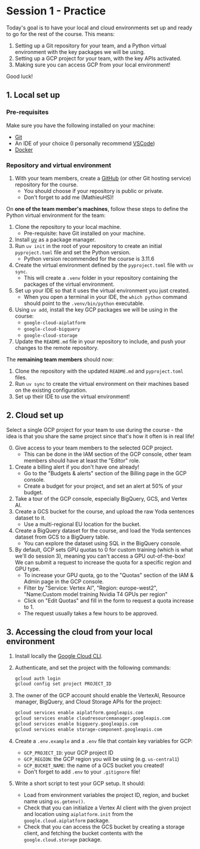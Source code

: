 # Session 1 - Practice

Today's goal is to have your local and cloud environments set up and ready to go for the rest of the course. This means:
1. Setting up a Git repository for your team, and a Python virtual environment with the key packages we will be using.
2. Setting up a GCP project for your team, with the key APIs activated.
3. Making sure you can access GCP from your local environment!

Good luck!

## 1. Local set up

### Pre-requisites
Make sure you have the following installed on your machine:
- [Git](https://github.com/git-guides/install-git)
- An IDE of your choice (I personally recommend [VSCode](https://code.visualstudio.com/))
- [Docker](https://docs.docker.com/desktop/)

### Repository and virtual environment
1. With your team members, create a [GitHub]() (or other Git hosting service) repository for the course.
    - You should choose if your repository is public or private.
    - Don't forget to add me (MathieuHS)!

On **one of the team member's machines**, follow these steps to define the Python virtual environment for the team:
1. Clone the repository to your local machine.
    - Pre-requisite: have Git installed on your machine.
2. Install [uv](https://docs.astral.sh/uv/getting-started/installation/#__tabbed_1_1) as a package manager.
3. Run `uv init` in the root of your repository to create an initial `pyproject.toml` file and set the Python version.
    - Python version recommended for the course is 3.11.6
4. Create the virtual environment defined by the `pyproject.toml` file with `uv sync`.
    - This will create a `.venv` folder in your repository containing the packages of the virtual environment.
5. Set up your IDE so that it uses the virtual environment you just created.
    - When you open a terminal in your IDE, the `which python` command should point to the `.venv/bin/python` executable.
6. Using `uv add`, install the key GCP packages we will be using in the course:
    - `google-cloud-aiplatform`
    - `google-cloud-bigquery`
    - `google-cloud-storage`
7. Update the `README.md` file in your repository to include, and push your changes to the remote repository.

The **remaining team members** should now:
1. Clone the repository with the updated `README.md` and `pyproject.toml` files.
2. Run `uv sync` to create the virtual environment on their machines based on the existing configuration.
3. Set up their IDE to use the virtual environment!


## 2. Cloud set up

Select a single GCP project for your team to use during the course - the idea is that you share the same project since that's how it often is in real life!

0. Give access to your team members to the selected GCP project.
    - This can be done in the IAM section of the GCP console, other team members should have at least the "Editor" role.
1. Create a billing alert if you don't have one already!
    - Go to the "Budgets & alerts" section of the Billing page in the GCP console.
    - Create a budget for your project, and set an alert at 50% of your budget.
2. Take a tour of the GCP console, especially BigQuery, GCS, and Vertex AI.
3. Create a GCS bucket for the course, and upload the raw Yoda sentences dataset to it.
    - Use a multi-regional EU location for the bucket.
4. Create a BigQuery dataset for the course, and load the Yoda sentences dataset from GCS to a BigQuery table.
    - You can explore the dataset using SQL in the BigQuery console.
5. By default, GCP sets GPU quotas to 0 for custom training (which is what we'll do session 3), meaning you can't access a GPU out-of-the-box! We can submit a request to increase the quota for a specific region and GPU type.
    - To increase your GPU quota, go to the "Quotas" section of the IAM & Admin page in the GCP console.
    - Filter by "Service: Vertex AI", "Region: europe-west2", "Name:Custom model training Nvidia T4 GPUs per region"
    - Click on "Edit Quotas" and fill in the form to request a quota increase to 1.
    - The request usually takes a few hours to be approved.

## 3. Accessing the cloud from your local environment

1. Install locally the [Google Cloud CLI](https://cloud.google.com/sdk/docs/install).
2. Authenticate, and set the project with the following commands:
    ```bash
    gcloud auth login
    gcloud config set project PROJECT_ID
    ```
3. The owner of the GCP account should enable the VertexAI, Resource manager, BigQuery, and Cloud Storage APIs for the project:
    ```bash
    gcloud services enable aiplatform.googleapis.com
    gcloud services enable cloudresourcemanager.googleapis.com
    gcloud services enable bigquery.googleapis.com
    gcloud services enable storage-component.googleapis.com
    ```
4. Create a `.env.example` and a `.env` file that contain key variables for GCP:
    - `GCP_PROJECT_ID`: your GCP project ID
    - `GCP_REGION`: the GCP region you will be using (e.g. `us-central1`)
    - `GCP_BUCKET_NAME`: the name of a GCS bucket you created!
    - Don't forget to add `.env` to your `.gitignore` file!

5. Write a short script to test your GCP setup. It should:
    - Load from environment variables the project ID, region, and bucket name using `os.getenv()`.
    - Check that you can initialize a Vertex AI client with the given project and location using `aiplatform.init` from the `google.cloud.aiplatform` package.
    - Check that you can access the GCS bucket by creating a storage client, and fetching the bucket contents with the `google.cloud.storage` package.
